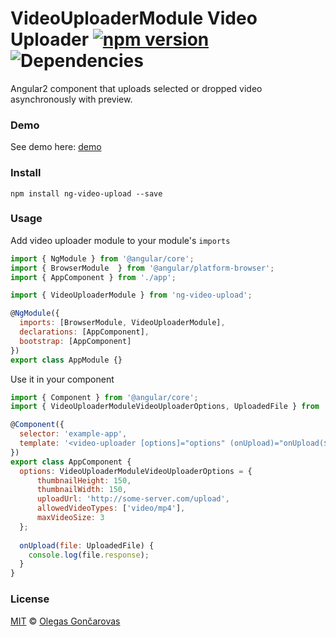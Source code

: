 # VideoUploaderModule Video Uploader [![npm version](https://badge.fury.io/js/ng-video-upload.svg)](https://badge.fury.io/js/ng-video-upload) ![Dependencies](https://david-dm.org/TheSkyNet/ng-video-upload.svg)

Angular2 component that uploads selected or dropped video asynchronously with preview.

### Demo
See demo here: [demo](https://TheSkyNet.github.io/video-uploader-demo)

### Install
```
npm install ng-video-upload --save
```
### Usage

Add video uploader module to your module's ```imports```

```js
import { NgModule } from '@angular/core';
import { BrowserModule  } from '@angular/platform-browser';
import { AppComponent } from './app';

import { VideoUploaderModule } from 'ng-video-upload';

@NgModule({
  imports: [BrowserModule, VideoUploaderModule],
  declarations: [AppComponent],
  bootstrap: [AppComponent]
})
export class AppModule {}
```

Use it in your component

```js
import { Component } from '@angular/core';
import { VideoUploaderModuleVideoUploaderOptions, UploadedFile } from 'ng-video-upload';

@Component({
  selector: 'example-app',
  template: '<video-uploader [options]="options" (onUpload)="onUpload($event)"></video-uploader>'
})
export class AppComponent {
  options: VideoUploaderModuleVideoUploaderOptions = {
      thumbnailHeight: 150,
      thumbnailWidth: 150,
      uploadUrl: 'http://some-server.com/upload',
      allowedVideoTypes: ['video/mp4'],
      maxVideoSize: 3
  };
  
  onUpload(file: UploadedFile) {
    console.log(file.response);
  }
}

```

### License

[MIT](https://tldrlegal.com/license/mit-license) © [Olegas Gončarovas](https://github.com/TheSkyNet)
